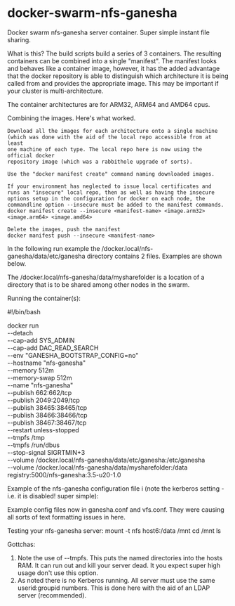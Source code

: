 # docker-swarm-nfs-ganesha
Docker swarm nfs-ganesha server container. Super simple instant file sharing.

What is this? The build scripts build a series of 3 containers. The resulting
containers can be combined into a single "manifest". The manifest looks and 
behaves like a container image, however, it has the added advantage that the
docker repository is able to distinguish which architecture it is being
called from and provides the appropriate image. This may be important if 
your cluster is multi-architecture. 

The container architectures are for ARM32, ARM64 and AMD64 cpus.

Combining the images. Here's what worked.

    Download all the images for each architecture onto a single machine 
    (which was done with the aid of the local repo accessible from at least 
    one machine of each type. The local repo here is now using the official docker 
    repository image (which was a rabbithole upgrade of sorts).

    Use the "docker manifest create" command naming downloaded images.

    If your environment has neglected to issue local certificates and
    runs an "insecure" local repo, then as well as having the insecure
    options setup in the configuration for docker on each node, the
    commandline option --insecure must be added to the manifest commands.
    docker manifest create --insecure <manifest-name> <image.arm32> <image.arm64> <image.amd64>

    Delete the images, push the manifest
    docker manifest push --insecure <manifest-name>


In the following run example the /docker.local/nfs-ganesha/data/etc/ganesha
directory contains 2 files. Examples are shown below.

The /docker.local/nfs-ganesha/data/mysharefolder is a location of a directory
that is to be shared among other nodes in the swarm.

Running the container(s):

#!/bin/bash

docker run \
  --detach \
  --cap-add     SYS_ADMIN \
  --cap-add     DAC_READ_SEARCH \
  --env         "GANESHA_BOOTSTRAP_CONFIG=no" \
  --hostname    "nfs-ganesha" \
  --memory      512m \
  --memory-swap 512m \
  --name        "nfs-ganesha" \
  --publish     662:662/tcp \
  --publish     2049:2049/tcp \
  --publish     38465:38465/tcp \
  --publish     38466:38466/tcp \
  --publish     38467:38467/tcp \
  --restart     unless-stopped \
  --tmpfs       /tmp \
  --tmpfs       /run/dbus \
  --stop-signal SIGRTMIN+3 \
  --volume      /docker.local/nfs-ganesha/data/etc/ganesha:/etc/ganesha \
  --volume      /docker.local/nfs-ganesha/data/mysharefolder:/data \
    registry:5000/nfs-ganesha:3.5-u20-1.0

Example of the nfs-ganesha configuration file i
(note the kerberos setting - i.e. it is disabled! super simple):

Example config files now in ganesha.conf and vfs.conf. They were causing all sorts of
text formatting issues in here.

Testing your nfs-ganesha server:
mount -t nfs host6:/data /mnt
cd /mnt
ls

Gottchas:
1) Note the use of --tmpfs. This puts the named directories into the hosts RAM.
   It can run out and kill your server dead. It you expect super high usage don't
   use this option.
2) As noted there is no Kerberos running. All server must use the same userid:groupid
   numbers. This is done here with the aid of an LDAP server (recommended).


